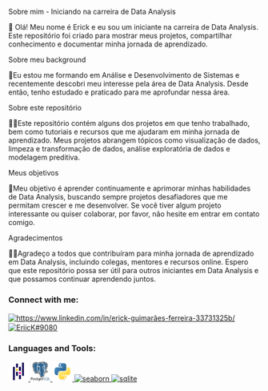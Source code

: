 Sobre mim - Iniciando na carreira de Data Analysis

👋 Olá! Meu nome é Erick e eu sou um iniciante na carreira de Data Analysis. Este repositório foi criado para mostrar meus projetos, compartilhar conhecimento e documentar minha jornada de aprendizado.

Sobre meu background

🌱Eu estou me formando em Análise e Desenvolvimento de Sistemas e recentemente descobri meu interesse pela área de Data Analysis. Desde então, tenho estudado e praticado para me aprofundar nessa área.

Sobre este repositório

👨‍💻Este repositório contém alguns dos projetos em que tenho trabalhado, bem como tutoriais e recursos que me ajudaram em minha jornada de aprendizado. Meus projetos abrangem tópicos como visualização de dados, limpeza e transformação de dados, análise exploratória de dados e modelagem preditiva.

Meus objetivos

🚀Meu objetivo é aprender continuamente e aprimorar minhas habilidades de Data Analysis, buscando sempre projetos desafiadores que me permitam crescer e me desenvolver. Se você tiver algum projeto interessante ou quiser colaborar, por favor, não hesite em entrar em contato comigo.

Agradecimentos

🤙🏻Agradeço a todos que contribuíram para minha jornada de aprendizado em Data Analysis, incluindo colegas, mentores e recursos online. Espero que este repositório possa ser útil para outros iniciantes em Data Analysis e que possamos continuar aprendendo juntos.


<h3 align="left">Connect with me:</h3>
<p align="left">
<a href="https://linkedin.com/in/https://www.linkedin.com/in/erick-guimarães-ferreira-33731325b/" target="blank"><img align="center" src="https://raw.githubusercontent.com/rahuldkjain/github-profile-readme-generator/master/src/images/icons/Social/linked-in-alt.svg" alt="https://www.linkedin.com/in/erick-guimarães-ferreira-33731325b/" height="30" width="40" /></a>
<a href="https://discord.gg/EriicK#9080" target="blank"><img align="center" src="https://raw.githubusercontent.com/rahuldkjain/github-profile-readme-generator/master/src/images/icons/Social/discord.svg" alt="EriicK#9080" height="30" width="40" /></a>
</p>

<h3 align="left">Languages and Tools:</h3>
<p align="left"> <a href="https://pandas.pydata.org/" target="_blank" rel="noreferrer"> <img src="https://raw.githubusercontent.com/devicons/devicon/2ae2a900d2f041da66e950e4d48052658d850630/icons/pandas/pandas-original.svg" alt="pandas" width="40" height="40"/> </a> <a href="https://www.postgresql.org" target="_blank" rel="noreferrer"> <img src="https://raw.githubusercontent.com/devicons/devicon/master/icons/postgresql/postgresql-original-wordmark.svg" alt="postgresql" width="40" height="40"/> </a> <a href="https://www.python.org" target="_blank" rel="noreferrer"> <img src="https://raw.githubusercontent.com/devicons/devicon/master/icons/python/python-original.svg" alt="python" width="40" height="40"/> </a> <a href="https://seaborn.pydata.org/" target="_blank" rel="noreferrer"> <img src="https://seaborn.pydata.org/_images/logo-mark-lightbg.svg" alt="seaborn" width="40" height="40"/> </a> <a href="https://www.sqlite.org/" target="_blank" rel="noreferrer"> <img src="https://www.vectorlogo.zone/logos/sqlite/sqlite-icon.svg" alt="sqlite" width="40" height="40"/> </a> </p>

